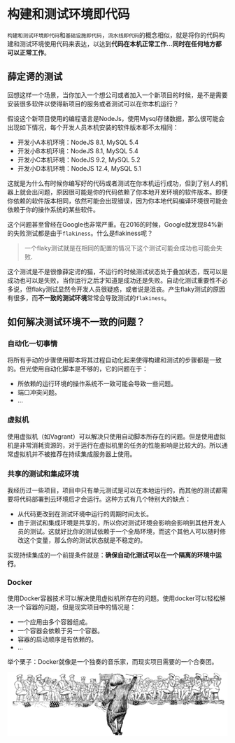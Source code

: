 # 构建和测试环境即代码

`构建和测试环境即代码`和`基础设施即代码`，`流水线即代码`的概念相似，就是将你的代码构建和测试环境使用代码来表达，以达到**代码在本机正常工作...同时在任何地方都可以正常工作**。

## 薛定谔的测试

回想这样一个场景，当你加入一个想公司或者加入一个新项目的时候，是不是需要安装很多软件以使得新项目的服务或者测试可以在你本机运行？

假设这个新项目使用的编程语言是NodeJs，使用Mysql存储数据，那么很可能会出现如下情况，每个开发人员本机安装的软件版本都不太相同：

- 开发小A本机环境：NodeJS 8.1, MySQL 5.4
- 开发小B本机环境：NodeJS 8.1, MySQL 5.4
- 开发小C本机环境：NodeJS 9.2, MySQL 5.2
- 开发小D本机环境：NodeJS 12.4, MySQL 5.1

这就是为什么有时候你编写好的代码或者测试在你本机运行成功，但到了别人的机器上就会出问题，原因很可能是你的代码依赖了你本地开发环境的软件版本。即便你依赖的软件版本相同，依然可能会出现错误，因为你本地代码编译环境很可能会依赖于你的操作系统的某些软件。

这个问题甚至曾经在Google也非常严重。在2016的时候，Google就发现84%新的失败测试都是由于`flakiness`。什么是flakiness呢？

> 一个flaky测试就是在相同的配置的情况下这个测试可能会成功也可能会失败.

这个测试是不是很像薛定谔的猫，不运行的时候测试状态处于叠加状态，既可以是成功也可以是失败，当你运行之后才知道是成功还是失败。自动化测试重要性不必多说，但flaky测试显然令开发人员很疑惑，或者说是沮丧。产生flaky测试的原因有很多，而**不一致的测试环境**常常会导致测试的`flakiness`。

## 如何解决测试环境不一致的问题？

### 自动化一切事情

将所有手动的步骤使用脚本将其过程自动化起来使得构建和测试的步骤都是一致的。但光使用自动化脚本是不够的，它的问题在于：

- 所依赖的运行环境的操作系统不一致可能会导致一些问题。
- 端口冲突问题。
- ...

### 虚拟机

使用虚拟机（如Vagrant）可以解决只使用自动脚本所存在的问题。但是使用虚拟机是非常消耗资源的，对于运行在虚拟机里的任务的性能影响是比较大的。所以通常虚拟机并不被推荐在持续集成服务器上使用。

### 共享的测试和集成环境

我经历过一些项目，项目中只有单元测试是可以在本地运行的，而其他的测试都需要将代码部署到云环境后才会运行。这种方式有几个特别大的缺点：

- 从代码更改到在测试环境中运行的周期时间太长。
- 由于测试和集成环境是共享的，所以你对测试环境会影响会影响到其他开发人员的测试。这就好比你的测试依赖于一个全局环境，而这个其他人可以随时修改这个变量，那么你的测试状态就是不稳定的。

实现持续集成的一个前提条件就是：**确保自动化测试可以在一个隔离的环境中运行**。

### Docker

使用Docker容器技术可以解决使用虚拟机所存在的问题。使用docker可以轻松解决一个容器的问题，但是现实项目中的情况是：

- 一个应用由多个容器组成。
- 一个容器会依赖于另一个容器。
- 容器的启动顺序是有依赖的。
- ...

举个栗子：Docker就像是一个独奏的音乐家，而现实项目需要的一个合奏团。

<img src="images/build-and-test-env-as-code-he-change-tuan.png" width="760"/>
